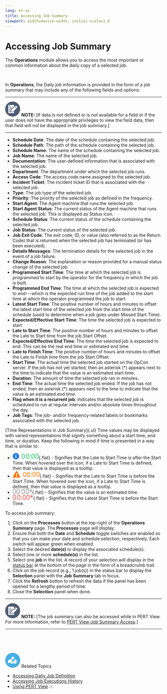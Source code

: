 ```yaml
---
lang: en-us
title: Accessing Job Summary
viewport: width=device-width, initial-scale=1.0
---
```


#  Accessing Job Summary

The **Operations** module allows you to access the most important or
common information about the daily copy of a selected job.

 

In **Operations**, the Daily job information is provided in the form of
a job summary that may include any of the following fields and options:

  -------------------------------------------------------------------------------------------------------------------------------- --------------------------------------------------------------------------------------------------------------------------------------------------------------------------------------------------------------------------
  ![White pencil/paper icon on gray circular background](../../../Resources/Images/note-icon(48x48).png "Note icon")   **NOTE:** [If data is not defined or is not available for a field or if the user does not have the appropriate privileges to view the field data, then that field will not be displayed in the job summary.]
  -------------------------------------------------------------------------------------------------------------------------------- --------------------------------------------------------------------------------------------------------------------------------------------------------------------------------------------------------------------------



-   **Schedule Date**: The date of the schedule containing the selected
    job.
-   **Schedule Path**: The path of the schedule containing the selected
    job.
-   **Schedule Name**: The name of the schedule containing the selected
    job.
-   **Job Name**: The name of the selected job.
-   **Documentation**: The user-defined information that is associated
    with the selected job.
-   **Department**: The department under which the selected job runs.
-   **Access Code**: The access code name assigned to the selected job.
-   **Incident Ticket**: The incident ticket ID that is associated with
    the selected job.
-   **Type**: The job type of the selected job.
-   **Priority**: The priority of the selected job as defined in the
    frequency.
-   **Start Agent**: The Agent machine that runs the selected job.
-   **Start Agent Status**: The current status of the Agent machine that
    runs the selected job. This is displayed as Status icon.
-   **Schedule Status**: The current status of the schedule containing
    the selected job.
-   **Job Status**: The current status of the selected job.
-   **Job Exit Code**: The exit code, ID, or value (also referred to as
    the Return Code) that is returned when the selected job has
    terminated (or has been executed).
-   **Details Messages**: The termination details for the selected job
    in the event of a job failure.
-   **Change Reason**: The explanation or reason provided for a manual
    status change of the selected job.
-   **Programmed Start Time**: The time at which the selected job is
    programmed to start by the operator for the frequency in which the
    job is built.
-   **Programmed End Time**: The time at which the selected job is
    expected to end---which is the expected run time of the job added to
    the start time at which the operator programmed the job to start.
-   **Latest Start Time**: The positive number of hours and minutes to
    offset the latest start time of the selected job from the start time
    of the schedule (used to determine when a job goes under Missed
    Start Time).
-   **Expected/Effective Start Time**: The time the selected job is
    expected to start.
-   **Late to Start Time**: The positive number of hours and minutes to
    offset the Late to Start time from the job Start Offset.
-   **Expected/Effective End Time**: The time the selected job is
    expected to end. This can be the real end time or estimated end
    time.
-   **Late to Finish Time**: The positive number of hours and minutes to
    offset the Late to Finish time from the job Start Offset.
-   **Start Time**: The actual time the selected job started on the
    OpCon server. If the job has not yet started, then an asterisk (\*)
    appears next to the time to indicate that the value is an estimated
    start time.
-   **Duration**: The amount of time the selected job ran in minutes.
-   **End Time**: The actual time the selected job ended. If the job has
    not ended, then an asterisk (\*) appears next to the time to
    indicate that the value is an estimated end time.
-   **Flag when it is a recurrent job**: Indicates that the selected job
    is scheduled to run at regular intervals and/or absolute times
    throughout the day.
-   **Job Tags**: The job- and/or frequency-related labels or bookmarks
    associated with the selected job.



[Time Representations in Job Summary]{.ul} 
Time values may be displayed with varied representations that signify
something about a start time, end time, or duration. Keep the following
in mind if time is presented in a way that is similar to:

-   ![Job Summary Late to Start Time comes after Start Time     Icon](../../../Resources/Images/SM/JobSummaryTimeRep3.png "Job Summary Late to Start Time comes after Start Time Icon"){.flat} -
    Signifies that the Late to Start Time is after the Start Time. When
    hovered over the icon, if a Late to Start Time is defined, then that
    value is displayed as a tooltip.
-   ![Job Summary Late to Start Time comes before Start Time     Icon](../../../Resources/Images/SM/JobSummaryTimeRep4.png "Job Summary Late to Start Time comes before Start Time Icon"){.flat} -
    Signifies that the Late to Start Time is before the Start Time. When
    hovered over the icon, if a Late to Start Time is defined, then that
    value is displayed as a tooltip.
-   ![Job Summary Estimated Time     Graphic](../../../Resources/Images/SM/JobSummaryTimeRep2.png "Job Summary Estimated Time Graphic"){.flat} -
    Signifies that the value is an estimated time.
-   ![Job Summary Latest Start Time comes after Start Time     Graphic](../../../Resources/Images/SM/JobSummaryTimeRep1.png "Job Summary Latest Start Time comes after Start Time Graphic"){.flat} -
    Signifies that the Latest Start Time is before the Start Time.



To access job summary:

1.  Click on the **Processes** button at the top-right of the
    **Operations Summary** page. The **Processes** page will display.
2.  Ensure that both the **Date** and **Schedule** toggle switches are
    enabled so that you can make your date and schedule selection,
    respectively. Each switch will appear green when enabled.
3.  Select the desired **date(s)** to display the associated
    schedule(s).
4.  Select one or more **schedule(s)** in the list.
5.  Select one **job** in the list. A record of your selection will
    display in the [status bar](SM-UI-Layout.md#Status) at the
    bottom of the page in the form of a breadcrumb trail.
6.  Click on the job record (e.g., 1 job(s)) in the status bar to
    display the **Selection** panel with the **Job Summary** tab in
    focus.
7.  Click the **Refresh** button to refresh the data if the panel has
    been opened for a lengthy period of time.
8.  Close the **Selection** panel when done.



  -------------------------------------------------------------------------------------------------------------------------------- -----------------------------------------------------------------------------------------------------------------------------------------------------------------------------------------------
  ![White pencil/paper icon on gray circular background](../../../Resources/Images/note-icon(48x48).png "Note icon")   **NOTE:** [The job summary can also be accessed while in PERT View. For more information, refer to [PERT View Job Summary Access](Using-PERT-View.md#PERT9).]
  -------------------------------------------------------------------------------------------------------------------------------- -----------------------------------------------------------------------------------------------------------------------------------------------------------------------------------------------

 

 

![White \"person reading\" icon on blue circular background](../../../Resources/Images/moreinfo-icon(48x48).png "More Info icon")
Related Topics

-   [Accessing Daily Job     Definition](Accessing-Daily-Job-Definition.md)
-   [Accessing Job Executions     History](Accessing-Job-Executions-History.md)
-   [Using PERT View](Using-PERT-View.md)
:::

 

